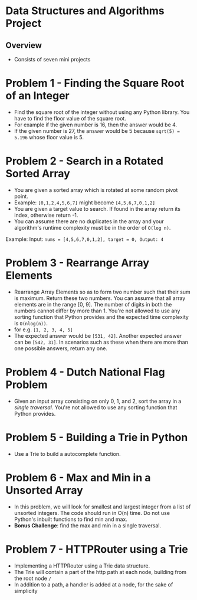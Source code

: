 # Data Structures and Algorithms Project

## Overview
* Consists of seven mini projects

# Problem 1 - Finding the Square Root of an Integer
* Find the square root of the integer without using any Python library. You have to find the floor value of the square root.
* For example if the given number is 16, then the answer would be 4.
* If the given number is 27, the answer would be 5 because `sqrt(5) = 5.196` whose floor value is 5.

# Problem 2 - Search in a Rotated Sorted Array
* You are given a sorted array which is rotated at some random pivot point.
* Example: `[0,1,2,4,5,6,7]` might become `[4,5,6,7,0,1,2]`
* You are given a target value to search. If found in the array return its index, otherwise return -1.
* You can assume there are no duplicates in the array and your algorithm's runtime complexity must be in the order of `O(log n)`.

Example:
Input: `nums = [4,5,6,7,0,1,2], target = 0, Output: 4`

# Problem 3 - Rearrange Array Elements
* Rearrange Array Elements so as to form two number such that their sum is maximum. Return these two numbers. You can assume that all array elements are in the range [0, 9]. The number of digits in both the numbers cannot differ by more than 1. You're not allowed to use any sorting function that Python provides and the expected time complexity is `O(nlog(n))`.
* for e.g. `[1, 2, 3, 4, 5]`
* The expected answer would be `[531, 42]`. Another expected answer can be `[542, 31]`. In scenarios such as these when there are more than one possible answers, return any one.

# Problem 4 - Dutch National Flag Problem
* Given an input array consisting on only 0, 1, and 2, sort the array in a *single traversal*. You're not allowed to use any sorting function that Python provides.

# Problem 5 - Building a Trie in Python
* Use a Trie to build a autocomplete function.

# Problem 6 - Max and Min in a Unsorted Array
* In this problem, we will look for smallest and largest integer from a list of unsorted integers. The code should run in O(n) time. Do not use Python's inbuilt functions to find min and max.
* **Bonus Challenge**: find the max and min in a single traversal.

# Problem 7 - HTTPRouter using a Trie
* Implementing a HTTPRouter using a Trie data structure.
* The Trie will contain a part of the http path at each node, building from the root node `/`
* In addition to a path, a handler is added at a node, for the sake of simplicity

